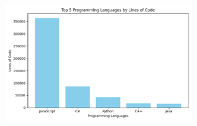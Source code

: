 ![code_exp_figure](https://github.com/weitsunglin/weitsunglin/blob/main/code_exp_bar.png)


<!-- ![code_exp_figure](https://github.com/weitsunglin/weitsunglin/blob/main/github_clone_counts.png)-->


<!-- ![code_exp_figure](https://github.com/weitsunglin/weitsunglin/blob/main/github_visitor.png)-->
